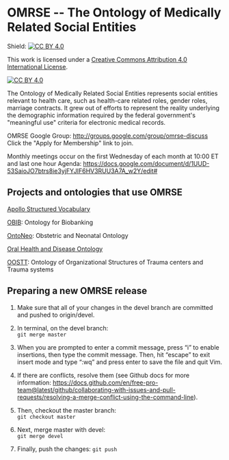 # OMRSE -- The Ontology of Medically Related Social Entities

Shield: [![CC BY 4.0][cc-by-shield]][cc-by]

This work is licensed under a
[Creative Commons Attribution 4.0 International License][cc-by].

[![CC BY 4.0][cc-by-image]][cc-by]

[cc-by]: http://creativecommons.org/licenses/by/4.0/
[cc-by-image]: https://i.creativecommons.org/l/by/4.0/88x31.png
[cc-by-shield]: https://img.shields.io/badge/License-CC%20BY%204.0-lightgrey.svg

The Ontology of Medically Related Social Entities represents social entities relevant to health care, such as health-care related roles, gender roles, marriage contracts. It grew out of efforts to represent the reality underlying the demographic information required by the federal government's "meaningful use" criteria for electronic medical records.

OMRSE Google Group: http://groups.google.com/group/omrse-discuss Click the "Apply for Membership" link to join. 

Monthly meetings occur on the first Wednesday of each month at 10:00 ET and last one hour
Agenda: https://docs.google.com/document/d/1UUD-53SaioJO7btrs8ie3yjFYJIF6HV3RUU3A7A_w2Y/edit#

## Projects and ontologies that use OMRSE

[Apollo Structured Vocabulary](https://github.com/ApolloDev)

[OBIB](https://github.com/biobanking/biobanking): Ontology for Biobanking

[OntoNeo](https://ontoneo.com/): Obstetric and Neonatal Ontology

[Oral Health and Disease Ontology](https://github.com/wdduncan/ohd-ontology)

[OOSTT](https://github.com/OOSTT/): Ontology of Organizational Structures of Trauma centers and Trauma systems

## Preparing a new OMRSE release

1. Make sure that all of your changes in the devel branch are committed and pushed to origin/devel.

2. In terminal, on the devel branch:  
`git merge master`

3. When you are prompted to enter a commit message, press “i” to enable insertions, then type the commit message. Then, hit “escape” to exit insert mode and type “:wq” and press enter to save the file and quit Vim.

4. If there are conflicts, resolve them (see Github docs for more information: https://docs.github.com/en/free-pro-team@latest/github/collaborating-with-issues-and-pull-requests/resolving-a-merge-conflict-using-the-command-line).

5. Then, checkout the master branch:  
`git checkout master`

6. Next, merge master with devel:  
`git merge devel`

7. Finally, push the changes:
`git push`
